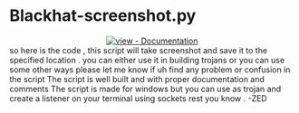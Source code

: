 # Blackhat-screenshot.py
<div align="center">
<a href="https://www.codexpace.ml/2022/01/screenshot-with-python.html" title="Go to project documentation"><img src="https://img.shields.io/badge/view-Documentation-blue?style=for-the-badge" alt="view - Documentation"></a>

</div>
so here is the code , this script will take screenshot and save it to the specified location . you can either use it in building trojans or you can use some other ways 
please let me know if uh find any problem or confusion in the script 
The script is well built and with proper documentation and comments 
The script is made for windows but you can use as trojan and create a listener on your terminal using sockets rest you know .
                                                                    -ZED
